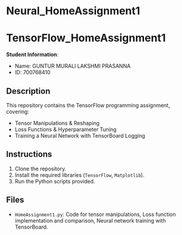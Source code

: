 # Neural_HomeAssignment1
# TensorFlow_HomeAssignment1

**Student Information**:
- Name: GUNTUR MURALI LAKSHMI PRASANNA
- ID: 700768410

## Description
This repository contains the TensorFlow programming assignment, covering:
- Tensor Manipulations & Reshaping
- Loss Functions & Hyperparameter Tuning
- Training a Neural Network with TensorBoard Logging

## Instructions
1. Clone the repository.
2. Install the required libraries (`TensorFlow`, `Matplotlib`).
3. Run the Python scripts provided.

## Files
- `HomeAssignment1.py`: Code for tensor manipulations, Loss function implementation and comparison, Neural network training with TensorBoard.
